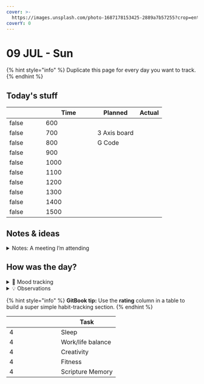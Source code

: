 ```yaml
---
cover: >-
  https://images.unsplash.com/photo-1687178153425-2889a7b57255?crop=entropy&cs=srgb&fm=jpg&ixid=M3wxOTcwMjR8MHwxfHJhbmRvbXx8fHx8fHx8fDE2ODgyOTU2NDl8&ixlib=rb-4.0.3&q=85
coverY: 0
---
```


# 09 JUL - Sun

{% hint style="info" %}
Duplicate this page for every day you want to track.
{% endhint %}

## Today's stuff

<table data-header-hidden><thead><tr><th width="80" data-type="checkbox"></th><th width="120" data-type="number">Time</th><th>Planned</th><th>Actual</th></tr></thead><tbody><tr><td>false</td><td>600</td><td></td><td></td></tr><tr><td>false</td><td>700</td><td>3 Axis board</td><td></td></tr><tr><td>false</td><td>800</td><td>G Code</td><td></td></tr><tr><td>false</td><td>900</td><td></td><td></td></tr><tr><td>false</td><td>1000</td><td></td><td></td></tr><tr><td>false</td><td>1100</td><td></td><td></td></tr><tr><td>false</td><td>1200</td><td></td><td></td></tr><tr><td>false</td><td>1300</td><td></td><td></td></tr><tr><td>false</td><td>1400</td><td></td><td></td></tr><tr><td>false</td><td>1500</td><td></td><td></td></tr></tbody></table>

## Notes & ideas

<details>

<summary>Notes: A meeting I’m attending</summary>

Start taking notes…

</details>

## How was the day?

<details>

<summary>🧠 Mood tracking</summary>

decent sleep, my body is not too happy with all the sugar though...

</details>

<details>

<summary>💡 Observations</summary>

Start taking notes…

</details>

{% hint style="info" %}
**GitBook tip:** Use the **rating** column in a table to build a super simple habit-tracking section.
{% endhint %}

<table data-header-hidden><thead><tr><th width="120" data-type="rating" data-max="5"></th><th>Task</th></tr></thead><tbody><tr><td>4</td><td>Sleep</td></tr><tr><td>4</td><td>Work/life balance</td></tr><tr><td>4</td><td>Creativity</td></tr><tr><td>4</td><td>Fitness</td></tr><tr><td>4</td><td>Scripture Memory</td></tr></tbody></table>
